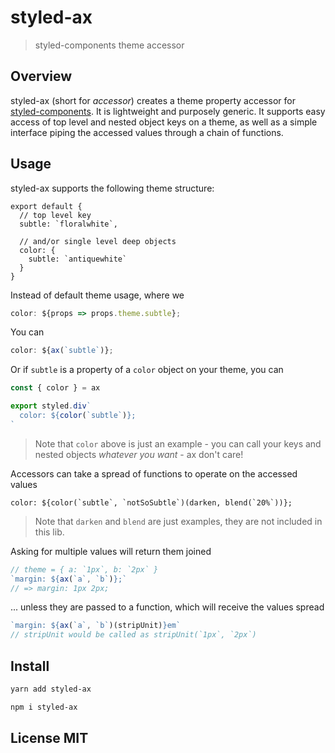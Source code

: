 # styled-ax

> styled-components theme accessor


## Overview

styled-ax (short for _accessor_) creates a theme property accessor for
[styled-components][0]. It is lightweight and purposely generic. It supports easy
access of top level and nested object keys on a theme, as well as a simple
interface piping the accessed values through a chain of functions.

## Usage

styled-ax supports the following theme structure:

```
export default {
  // top level key
  subtle: `floralwhite`,

  // and/or single level deep objects
  color: {
    subtle: `antiquewhite`
  }
}
```

Instead of default theme usage, where we
```js
color: ${props => props.theme.subtle};
```  

You can
```js
color: ${ax(`subtle`)};
```

Or if `subtle` is a property of a `color` object on your theme, you can
```js
const { color } = ax

export styled.div`
  color: ${color(`subtle`)};
`
```

> Note that `color` above is just an example - you can call your keys and nested
objects _whatever you want_ - ax don't care!

Accessors can take a spread of functions to operate on the accessed values
```
color: ${color(`subtle`, `notSoSubtle`)(darken, blend(`20%`))};
```
> Note that `darken` and `blend` are just examples, they are not included in this
lib.

Asking for multiple values will return them joined
```js
// theme = { a: `1px`, b: `2px` }
`margin: ${ax(`a`, `b`)};`
// => margin: 1px 2px;
```

... unless they are passed to a function, which will receive the values spread
```js
`margin: ${ax(`a`, `b`)(stripUnit)}em`
// stripUnit would be called as stripUnit(`1px`, `2px`)
```


## Install

```sh
yarn add styled-ax
```

```sh
npm i styled-ax
```

## License MIT

[0]: https://github.com/styled-components/styled-components
[1]: https://github.com/erikras/styled-components-theme
